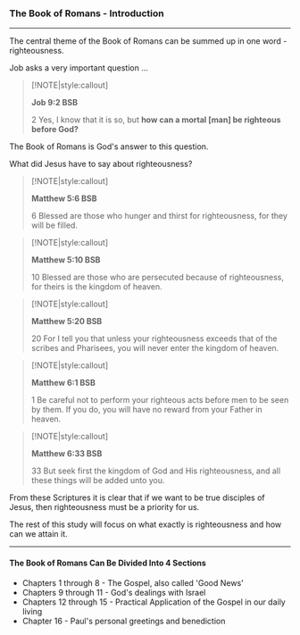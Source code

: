 
### The Book of Romans - Introduction
___

The central theme of the Book of Romans can be summed up in one word - righteousness.

Job asks a very important question ...

> [!NOTE|style:callout]  
>  
> **Job 9:2 BSB**  
>  
> 2 Yes, I know that it is so, but **how can a mortal [man] be righteous before God?**  
>  

The Book of Romans is God's answer to this question.

What did Jesus have to say about righteousness?

> [!NOTE|style:callout]  
>  
> **Matthew 5:6 BSB**  
>  
> 6 Blessed are those who hunger and thirst for righteousness, for they will be filled.  
>  

> [!NOTE|style:callout]  
> 
> **Matthew 5:10 BSB**  
> 
> 10 Blessed are those who are persecuted because of righteousness, for theirs is the kingdom of heaven.  
>  

> [!NOTE|style:callout]  
> 
> **Matthew 5:20 BSB**  
> 
> 20 For I tell you that unless your righteousness exceeds that of the scribes and Pharisees, you will never enter the kingdom of heaven.  
> 

> [!NOTE|style:callout]  
> 
> **Matthew 6:1 BSB**  
> 
> 1 Be careful not to perform your righteous acts before men to be seen by them.  If you do, you will have no reward from your Father in heaven.  
> 

> [!NOTE|style:callout]  
> 
> **Matthew 6:33 BSB**  
> 
> 33 But seek first the kingdom of God and His righteousness, and all these things will be added unto you.  
>  

From these Scriptures it is clear that if we want to be true disciples of Jesus, then righteousness must be a priority for us.

The rest of this study will focus on what exactly is righteousness and how can we attain it.

___


#### **The Book of Romans Can Be Divided Into 4 Sections**

* Chapters 1 through 8 - The Gospel, also called 'Good News'
* Chapters 9 through 11 - God's dealings with Israel
* Chapters 12 through 15 - Practical Application of the Gospel in our daily living
* Chapter 16 - Paul's personal greetings and benediction  
